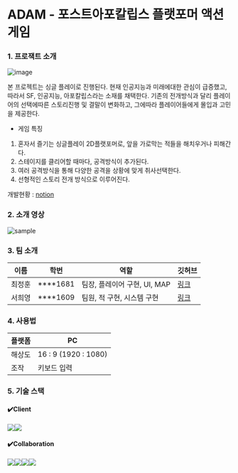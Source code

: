 # ADAM - 포스트아포칼립스 플랫포머 액션 게임

### 1. 프로잭트 소개
![image](https://github.com/kookmin-sw/capstone-2024-41/assets/21676370/b8ad8caf-4771-4d41-9b43-8f4ab54f19ca)

본 프로젝트는 싱글 플레이로 진행된다.
현재 인공지능과 미래에대한 관심이 급증했고, 따라서 SF, 인공지능, 아포칼립스라는 소재를 채택한다.
기존의 전개방식과 달리 플레이어의 선택에따른 스토리진행 및 결말이 변화하고, 그에따라 플레이어들에게 몰입과 고민을 제공한다.
- 게임 특징
1.	혼자서 즐기는 싱글플레이 2D플랫포머로, 앞을 가로막는 적들을 해치우거나 피해간다.
2.	스테이지를 클리어할 때마다, 공격방식이 추가된다.
3.   여러 공격방식을 통해 다양한 공격을 상황에 맞게 취사선택한다.
4.   선형적인 스토리 전개 방식으로 이루어진다.

개발현황 : [notion](https://loving-perigee-38c.notion.site/20c6d59674e749769f85e0128748ff72?pvs=4)
### 2. 소개 영상
![sample](https://github.com/kookmin-sw/capstone-2024-41/assets/21676370/85ec4410-1ded-49ac-8cff-4f7e34c78297)


### 3. 팀 소개

|이름|학번|역할|깃허브|
|------|---|---|---|
|최정훈|****1681|팀장, 플레이어 구현, UI, MAP|[링크](https://github.com/glenjh)|
|서희영|****1609|팀원, 적 구현, 시스템 구현|[링크](https://github.com/shng6815)|

### 4. 사용법

|플랫폼|PC|
|------|---|
|해상도|16 : 9 (1920 : 1080)|
|조작|키보드 입력|

### 5. 기술 스택
#### ✔️Client
<img src="https://img.shields.io/badge/Unity-002244?style=for-the-badge&logo=unity&logoColor=White"><img src="https://img.shields.io/badge/csharp-262577?style=for-the-badge&logo=csharp&logoColor=512BD4">
#### ✔️Collaboration
<img src="https://img.shields.io/badge/git-2E69AE?style=for-the-badge&logo=git&logoColor=F05032"><img src="https://img.shields.io/badge/notion-FFFFFF?style=for-the-badge&logo=notion&logoColor=000000"><img src="https://img.shields.io/badge/github-EA4AAA?style=for-the-badge&logo=github&logoColor=181717"><img src="https://img.shields.io/badge/slack-CC6699?style=for-the-badge&logo=slack&logoColor=4A154B">


